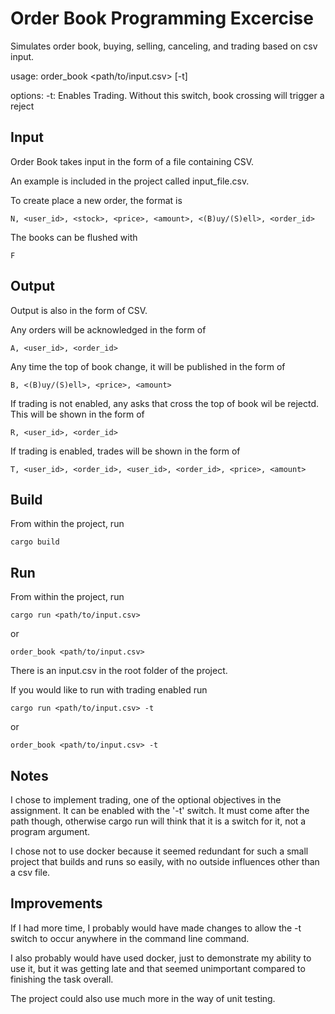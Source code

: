 # Order Book Programming Excercise
Simulates order book, buying, selling, canceling, and trading based on csv input.

usage: order_book <path/to/input.csv> [-t]

options:
	-t: Enables Trading. Without this switch, book crossing will trigger a
	    reject

## Input
Order Book takes input in the form of a file containing CSV.

An example is included in the project called input_file.csv.

To create place a new order, the format is

	N, <user_id>, <stock>, <price>, <amount>, <(B)uy/(S)ell>, <order_id>

The books can be flushed with

	F

## Output
Output is also in the form of CSV.

Any orders will be acknowledged in the form of

	A, <user_id>, <order_id>

Any time the top of book change, it will be published in the form of

	B, <(B)uy/(S)ell>, <price>, <amount>

If trading is not enabled, any asks that cross the top of book wil be rejectd. This will be shown in the form of

	R, <user_id>, <order_id>

If trading is enabled, trades will be shown in the form of

	T, <user_id>, <order_id>, <user_id>, <order_id>, <price>, <amount>

## Build
From within the project, run

	cargo build

## Run
From within the project, run

	cargo run <path/to/input.csv>
or

	order_book <path/to/input.csv>

There is an input.csv in the root folder of the project.

If you would like to run with trading enabled run

	cargo run <path/to/input.csv> -t

or

	order_book <path/to/input.csv> -t

## Notes
I chose to implement trading, one of the optional objectives in the assignment.
It can be enabled with the '-t' switch. It must come after the path though,
otherwise cargo run will think that it is a switch for it, not a program
argument.

I chose not to use docker because it seemed redundant for such a small project
that builds and runs so easily, with no outside influences other than a csv
file.


## Improvements
If I had more time, I probably would have made changes to allow the -t switch to
occur anywhere in the command line command.

I also probably would have used docker, just to demonstrate my ability to use
it, but it was getting late and that seemed unimportant compared to finishing
the task overall.

The project could also use much more in the way of unit testing.
